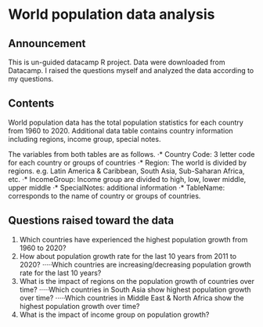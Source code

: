 # World population data analysis

## Announcement
This is un-guided datacamp R project.  Data were downloaded from Datacamp. 
I raised the questions myself and analyzed the data according to my questions.

## Contents
World population data has the total population statistics for each country from 1960 to 2020.  Additional data table contains country information including regions, income group, special notes.

The variables from both tables are as follows.
·* Country Code: 3 letter code for each country or groups of countries
·* Region: The world is divided by regions.  e.g. Latin America & Caribbean,  South Asia, Sub-Saharan Africa, etc.
·* IncomeGroup: Income group are divided to high, low, lower middle, upper middle
·* SpecialNotes: additional information
·* TableName: corresponds to the name of country or groups of countries.

## Questions raised toward the data
1. Which countries have experienced the highest population growth from 1960 to 2020?
2. How about population growth rate for the last 10 years from 2011 to 2020? 
·····Which countries are increasing/decreasing population growth rate for the last 10 years?
3. What is the impact of regions on the population growth of countries over time?
·····Which countries in South Asia show highest population growth over time?
·····Which countries in Middle East & North Africa show the highest population growth over time?
4. What is the impact of income group on population growth?

